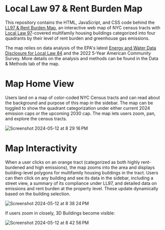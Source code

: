 # Local Law 97 & Rent Burden Map

This repository contains the HTML, JavaScript, and CSS code behind the [LL97 & Rent Burden Map](https://cpreeldumas.github.io/final-project/), an interactive web map of NYC census tracts with [Local Law 97](https://www.nyc.gov/site/sustainablebuildings/ll97/local-law-97.page)-covered multifamily housing buildings categorized into four quadrants by their level of rent burden and greenhouse gas emissions.

The map relies on data analysis of the EPA's latest [Energy and Water Data Disclosure for Local Law 84](https://data.cityofnewyork.us/Environment/Energy-and-Water-Data-Disclosure-for-Local-Law-84-/7x5e-2fxh/about_data) and the 2022 5-Year American Community Survey. More details on the analysis and methods can be found in the Data & Methods tab of the map.

# Map Home View
Users land on a map of color-coded NYC Census tracts and can read about the background and purpose of this map in the sidebar. The map can be toggled to show the quadrant categorization under either current 2024 emission caps or the upcoming 2030 cap. The map lets users zoom, pan, and explore the census tracts. 

![Screenshot 2024-05-12 at 8 29 16 PM](https://github.com/cpreeldumas/final-project/assets/52207575/4ce2ce4c-5c6c-40ca-90e7-3bb3b7f3958d)

# Map Interactivity
When a user clicks on an orange tract (categorized as both highly rent-burdened and high emissions), the map zooms into the area and displays building-level polygons for multifamily housing buildings in the tract. Users can then click on any building and see its data in the sidebar, including a street view, a summary of its compliance under LL97, and detailed data on emissions and rent burden at the property level. These update dynamically based on the building selection.

![Screenshot 2024-05-12 at 8 38 24 PM](https://github.com/cpreeldumas/final-project/assets/52207575/1acf358e-ec13-4470-a586-8368598831a9)

If users zoom in closely, 3D Buildings become visible:

![Screenshot 2024-05-12 at 8 42 56 PM](https://github.com/cpreeldumas/final-project/assets/52207575/a06835dc-ec21-4a76-ab79-d836d094bdb9)

